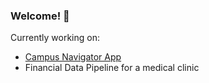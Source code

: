 ### Welcome! 👋
Currently working on:
- [Campus Navigator App](https://github.com/mjc4785/Software-Engineering)
- Financial Data Pipeline for a medical clinic

<!--
Recently collaborated on:
- [Stonk: Social Media Stock Investing Educational Game](https://github.com/Wondrfish/UMBC2025_Hackathon_Idea)
**krisaan/krisaan** is a ✨ _special_ ✨ repository because its `README.md` (this file) appears on your GitHub profile.

Here are some ideas to get you started:

- 🔭 I’m currently working on ...
- 🌱 I’m currently learning ...
- 👯 I’m looking to collaborate on ...
- 🤔 I’m looking for help with ...
- 💬 Ask me about ...
- 📫 How to reach me: ...
- 😄 Pronouns: ...
- ⚡ Fun fact: ...
-->
